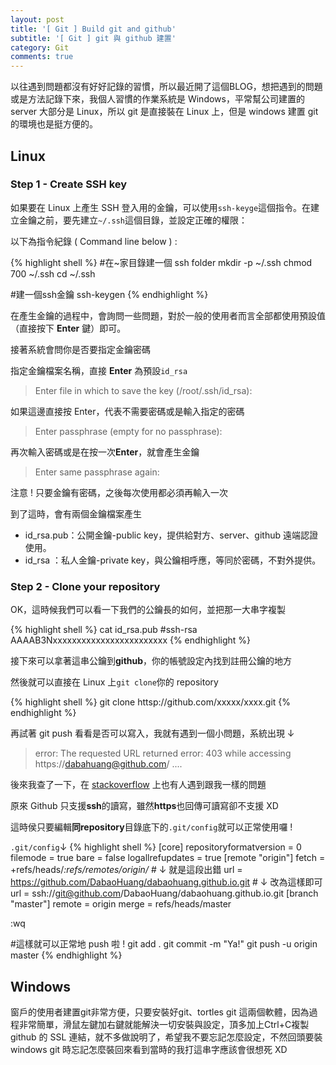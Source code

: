 ```yaml
---
layout: post
title: '[ Git ] Build git and github'
subtitle: '[ Git ] git 與 github 建置'
category: Git
comments: true
---
```


<div class="message">
    以往遇到問題都沒有好好記錄的習慣，所以最近開了這個BLOG，想把遇到的問題或是方法記錄下來，我個人習慣的作業系統是 Windows，平常幫公司建置的 server 大部分是 Linux，所以 git 是直接裝在 Linux 上，但是 windows 建置 git 的環境也是挺方便的。
</div>

## Linux

### Step 1 - Create SSH key

如果要在 Linux 上產生 SSH 登入用的金鑰，可以使用`ssh-keyge`這個指令。在建立金鑰之前，要先建立`~/.ssh`這個目錄，並設定正確的權限：

以下為指令紀錄 ( Command line below ) :

{% highlight shell %}
#在~家目錄建一個 ssh folder
mkdir -p ~/.ssh
chmod 700 ~/.ssh
cd ~/.ssh

#建一個ssh金鑰
ssh-keygen
{% endhighlight %}

在產生金鑰的過程中，會詢問一些問題，對於一般的使用者而言全部都使用預設值（直接按下 **Enter** 鍵）即可。

接著系統會問你是否要指定金鑰密碼

指定金鑰檔案名稱，直接 **Enter** 為預設`id_rsa`
 > Enter file in which to save the key (/root/.ssh/id_rsa): 

如果這邊直接按 Enter，代表不需要密碼或是輸入指定的密碼
 > Enter passphrase (empty for no passphrase):

再次輸入密碼或是在按一次**Enter**，就會產生金鑰
 > Enter same passphrase again:

<div class="message">
    注意 ! 只要金鑰有密碼，之後每次使用都必須再輸入一次
</div>

到了這時，會有兩個金鑰檔案產生

 * id_rsa.pub：公開金鑰-public key，提供給對方、server、github 遠端認證使用。
 * id_rsa    ：私人金鑰-private key，與公鑰相呼應，等同於密碼，不對外提供。

### Step 2 - Clone your repository

 OK，這時候我們可以看一下我們的公鑰長的如何，並把那一大串字複製

{% highlight shell %}
cat id_rsa.pub
#ssh-rsa AAAAB3Nxxxxxxxxxxxxxxxxxxxxxxxx
{% endhighlight %}

接下來可以拿著這串公鑰到**github**，你的帳號設定內找到註冊公鑰的地方

然後就可以直接在 Linux 上`git clone`你的 repository

{% highlight shell %}
git clone httsp://github.com/xxxxx/xxxx.git
{% endhighlight %}

再試著 git push 看看是否可以寫入，我就有遇到一個小問題，系統出現 ↓
 > error: The requested URL returned error: 403 while accessing https://dabahuang@github.com/ ....

後來我查了一下，在 [stackoverflow](https://stackoverflow.com/questions/7438313/pushing-to-git-returning-error-code-403-fatal-http-request-failed) 上也有人遇到跟我一樣的問題

原來 Github 只支援**ssh**的讀寫，雖然**https**也回傳可讀寫卻不支援 XD

這時侯只要編輯**同repository**目錄底下的`.git/config`就可以正常使用囉 !

`.git/config`↓
{% highlight shell %}
[core]
        repositoryformatversion = 0
        filemode = true
        bare = false
        logallrefupdates = true
[remote "origin"]
        fetch = +refs/heads/*:refs/remotes/origin/*
        # ↓ 就是這段出錯
        url = https://github.com/DabaoHuang/dabaohuang.github.io.git
        # ↓ 改為這樣即可
        url = ssh://git@github.com/DabaoHuang/dabaohuang.github.io.git
[branch "master"]
        remote = origin
        merge = refs/heads/master

:wq

#這樣就可以正常地 push 啦 !
git add .
git commit -m "Ya!"
git push -u origin master
{% endhighlight %}

## Windows

<div class="message">
窗戶的使用者建置git非常方便，只要安裝好git、tortles git 這兩個軟體，因為過程非常簡單，滑鼠左鍵加右鍵就能解決一切安裝與設定，頂多加上Ctrl+C複製 github 的 SSL 連結，就不多做說明了，希望我不要忘記怎麼設定，不然回頭要裝 windows git 時忘記怎麼裝回來看到當時的我打這串字應該會很想死 XD
</div>